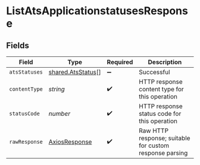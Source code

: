 # ListAtsApplicationstatusesResponse


## Fields

| Field                                                         | Type                                                          | Required                                                      | Description                                                   |
| ------------------------------------------------------------- | ------------------------------------------------------------- | ------------------------------------------------------------- | ------------------------------------------------------------- |
| `atsStatuses`                                                 | [shared.AtsStatus](../../../sdk/models/shared/atsstatus.md)[] | :heavy_minus_sign:                                            | Successful                                                    |
| `contentType`                                                 | *string*                                                      | :heavy_check_mark:                                            | HTTP response content type for this operation                 |
| `statusCode`                                                  | *number*                                                      | :heavy_check_mark:                                            | HTTP response status code for this operation                  |
| `rawResponse`                                                 | [AxiosResponse](https://axios-http.com/docs/res_schema)       | :heavy_check_mark:                                            | Raw HTTP response; suitable for custom response parsing       |